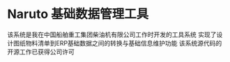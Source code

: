 # Naruto 基础数据管理工具
该系统是我在中国船舶重工集团柴油机有限公司工作时开发的工具系统
实现了设计图纸物料清单到ERP基础数据之间的转换与基础信息维护功能
该系统源代码的开源工作已获得公司许可
